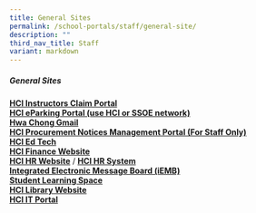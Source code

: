```yaml
---
title: General Sites
permalink: /school-portals/staff/general-site/
description: ""
third_nav_title: Staff
variant: markdown
---
```

##### General Sites

**[HCI Instructors Claim Portal](http://instructors.hci.edu.sg/)**<br>
**[HCI eParking Portal (use HCI or SSOE network)](http://epark.hci.edu.sg/)**<br>
**[Hwa Chong Gmail](http://gmail.com/)**<br>
**[HCI Procurement Notices Management Portal (For Staff Only)](http://itq.hci.edu.sg/)**<br>
**[HCI Ed Tech](https://sites.google.com/hci.edu.sg/edtech/home)**<br>
**[HCI Finance Website](https://finance.hci.edu.sg/)**<br>
**[HCI HR Website](https://hrdept.hci.edu.sg/)** /   **[HCI HR System](https://sg.quickhr.co/)**<br>
**[Integrated Electronic Message Board (iEMB)](https://iemb.hci.edu.sg/)**<br>
**[Student Learning Space](https://learning.moe.edu.sg/)**<br>
**[HCI Library Website](https://library.hci.edu.sg/)**<br>
**[HCI IT Portal](https://it.hci.edu.sg)**
